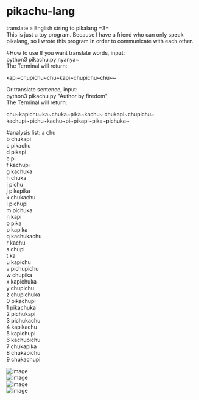 # pikachu-lang
translate a English string to pikalang =3=  
This is just a toy program. Because I have a friend who can only speak pikalang, so I wrote this program In order to communicate with each other.  


#How to use
If you want translate words, input:  
python3 pikachu.py nyanya~  
The Terminal will return:  
<p>kapi~chupichu~chu~kapi~chupichu~chu~~</p>    

Or translate sentence, input:  
python3 pikachu.py "Author by firedom"  
The Terminal will return:  
<p>chu~kapichu~ka~chuka~pika~kachu~ chukapi~chupichu~ kachupi~pichu~kachu~pi~pikapi~pika~pichuka~</p>  


#analysis list:
a chu  
b chukapi  
c pikachu  
d pikapi  
e pi  
f kachupi  
g kachuka  
h chuka  
i pichu  
j pikapika  
k chukachu  
l pichupi  
m pichuka  
n kapi  
o pika  
p kapika  
q kachukachu  
r kachu  
s chupi  
t ka  
u kapichu  
v pichupichu  
w chupika  
x kapichuka  
y chupichu  
z chupichuka  
0 pikachupi  
1 pikachuka  
2 pichukapi  
3 pichukachu  
4 kapikachu  
5 kapichupi  
6 kachupichu  
7 chukapika  
8 chukapichu  
9 chukachupi  

 ![image](https://github.com/firedom/pikachu-lang/blob/master/IMG_0461.jpg)  
 ![image](https://github.com/firedom/pikachu-lang/blob/master/Scan_1.png)  
 ![image](https://github.com/firedom/pikachu-lang/blob/master/Scan_2.png)  
 ![image](https://github.com/firedom/pikachu-lang/blob/master/Scan_3.png)  
